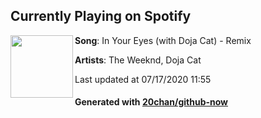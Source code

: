 ## Currently Playing on Spotify

[<img align="left" width="100" src="https://i.scdn.co/image/ab67616d00001e0259612a59ef333109d15faa8d">](https://open.spotify.com/album/0Jh3A8NAbc9eFpdUfhDedt)

**Song**: In Your Eyes (with Doja Cat) - Remix

**Artists**: The Weeknd, Doja Cat

Last updated at 07/17/2020 11:55

#### Generated with [20chan/github-now](https://github.com/20chan/github-now)